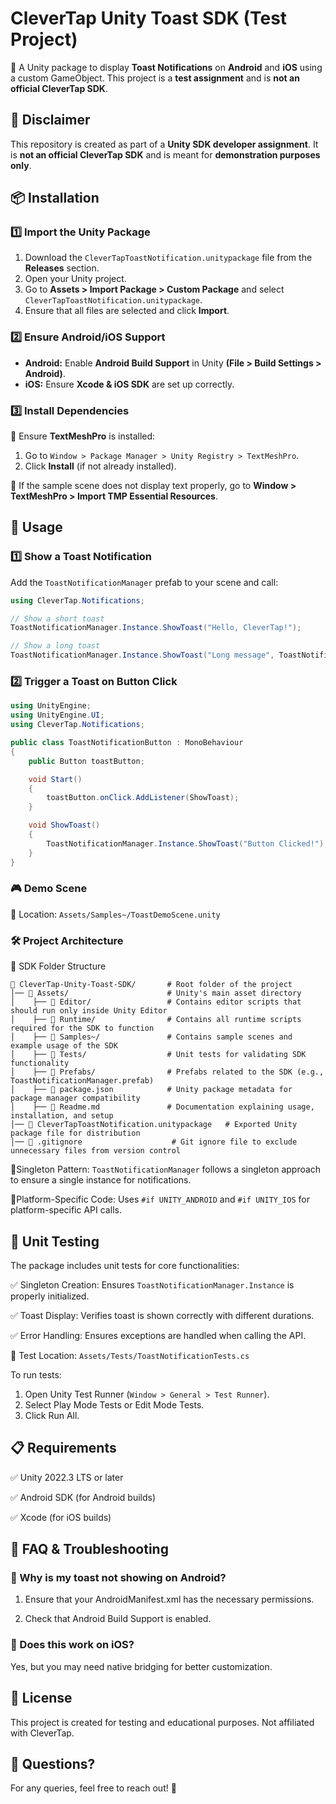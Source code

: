 # CleverTap Unity Toast SDK (Test Project)  

🚀 A Unity package to display **Toast Notifications** on **Android** and **iOS** using a custom GameObject. This project is a **test assignment** and is **not an official CleverTap SDK**.  

## 📌 **Disclaimer**  
This repository is created as part of a **Unity SDK developer assignment**. It is **not an official CleverTap SDK** and is meant for **demonstration purposes only**.  

## 📦 **Installation**  

### 1️⃣ **Import the Unity Package**  
1. Download the `CleverTapToastNotification.unitypackage` file from the **Releases** section.  
2. Open your Unity project.  
3. Go to **Assets > Import Package > Custom Package** and select `CleverTapToastNotification.unitypackage`.  
4. Ensure that all files are selected and click **Import**.  

### 2️⃣ **Ensure Android/iOS Support**  
- **Android:** Enable **Android Build Support** in Unity **(File > Build Settings > Android)**.  
- **iOS:** Ensure **Xcode & iOS SDK** are set up correctly.  

### 3️⃣ Install Dependencies
🔹 Ensure **TextMeshPro** is installed:

1. Go to `Window > Package Manager > Unity Registry > TextMeshPro`.
2. Click **Install** (if not already installed).

🔹 If the sample scene does not display text properly, go to **Window > TextMeshPro > Import TMP Essential Resources**.

## 🚀 **Usage**  
### 1️⃣ **Show a Toast Notification**  
Add the `ToastNotificationManager` prefab to your scene and call:  

```csharp
using CleverTap.Notifications;

// Show a short toast
ToastNotificationManager.Instance.ShowToast("Hello, CleverTap!");

// Show a long toast
ToastNotificationManager.Instance.ShowToast("Long message", ToastNotificationManager.ToastDuration.Long);
```

### 2️⃣ Trigger a Toast on Button Click
```csharp
using UnityEngine;
using UnityEngine.UI;
using CleverTap.Notifications;

public class ToastNotificationButton : MonoBehaviour
{
    public Button toastButton;

    void Start()
    {
        toastButton.onClick.AddListener(ShowToast);
    }

    void ShowToast()
    {
        ToastNotificationManager.Instance.ShowToast("Button Clicked!");
    }
}
```


### 🎮 Demo Scene
📂 Location: `Assets/Samples~/ToastDemoScene.unity`

### 🛠 Project Architecture
🔹 SDK Folder Structure
```plaintext
📂 CleverTap-Unity-Toast-SDK/       # Root folder of the project
│── 📂 Assets/                      # Unity's main asset directory
│    ├── 📂 Editor/                 # Contains editor scripts that should run only inside Unity Editor
│    ├── 📂 Runtime/                # Contains all runtime scripts required for the SDK to function
│    ├── 📂 Samples~/               # Contains sample scenes and example usage of the SDK
│    ├── 📂 Tests/                  # Unit tests for validating SDK functionality
│    ├── 📂 Prefabs/                # Prefabs related to the SDK (e.g., ToastNotificationManager.prefab)
│    ├── 📜 package.json            # Unity package metadata for package manager compatibility
│    ├── 📜 Readme.md               # Documentation explaining usage, installation, and setup
│── 📜 CleverTapToastNotification.unitypackage   # Exported Unity package file for distribution
│── 📜 .gitignore                    # Git ignore file to exclude unnecessary files from version control

```
🔹Singleton Pattern: `ToastNotificationManager` follows a singleton approach to ensure a single instance for notifications.

🔹Platform-Specific Code: Uses `#if UNITY_ANDROID` and `#if UNITY_IOS` for platform-specific API calls.

## 🧪 **Unit Testing**
The package includes unit tests for core functionalities:

✅ Singleton Creation: Ensures `ToastNotificationManager.Instance` is properly initialized.

✅ Toast Display: Verifies toast is shown correctly with different durations.

✅ Error Handling: Ensures exceptions are handled when calling the API.

📂 Test Location: `Assets/Tests/ToastNotificationTests.cs`

To run tests:

1. Open Unity Test Runner (`Window > General > Test Runner`).
2. Select Play Mode Tests or Edit Mode Tests.
3. Click Run All.


## 📋 **Requirements**

✅ Unity 2022.3 LTS or later

✅ Android SDK (for Android builds)

✅ Xcode (for iOS builds)


## 🤔 **FAQ & Troubleshooting**

### 🔹 Why is my toast not showing on Android?

1. Ensure that your AndroidManifest.xml has the necessary permissions.
   
2. Check that Android Build Support is enabled.
   
### 🔹 Does this work on iOS?

  Yes, but you may need native bridging for better customization.

## 📝 **License**

This project is created for testing and educational purposes. Not affiliated with CleverTap.

## 💬 **Questions?**

For any queries, feel free to reach out! 🚀

